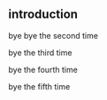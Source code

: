 ## introduction


bye
bye the second time

bye the third time


bye the fourth time

bye the fifth time

